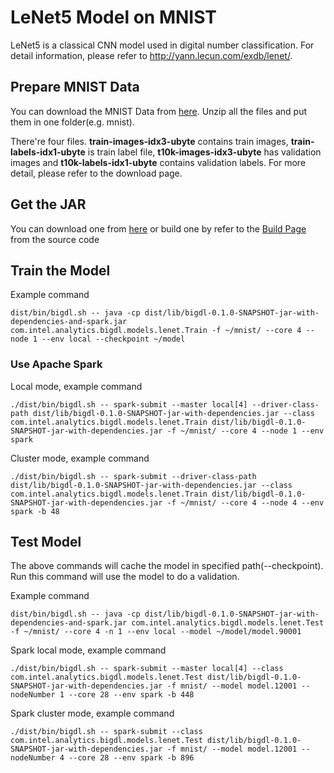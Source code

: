 # LeNet5 Model on MNIST

LeNet5 is a classical CNN model used in digital number classification. For detail information,
please refer to <http://yann.lecun.com/exdb/lenet/>.

## Prepare MNIST Data
You can download the MNIST Data from [here](http://yann.lecun.com/exdb/mnist/). Unzip all the
files and put them in one folder(e.g. mnist).

There're four files. **train-images-idx3-ubyte** contains train images,
**train-labels-idx1-ubyte** is train label file, **t10k-images-idx3-ubyte** has validation images
 and **t10k-labels-idx1-ubyte** contains validation labels. For more detail, please refer to the
 download page.

## Get the JAR
You can download one from [here]() or build one by refer to the
[Build Page](https://github.com/intel-analytics/BigDL/wiki/Build-Page) from the source code

## Train the Model
Example command
```
dist/bin/bigdl.sh -- java -cp dist/lib/bigdl-0.1.0-SNAPSHOT-jar-with-dependencies-and-spark.jar com.intel.analytics.bigdl.models.lenet.Train -f ~/mnist/ --core 4 --node 1 --env local --checkpoint ~/model
```
### Use Apache Spark
Local mode, example command
```
./dist/bin/bigdl.sh -- spark-submit --master local[4] --driver-class-path dist/lib/bigdl-0.1.0-SNAPSHOT-jar-with-dependencies.jar --class com.intel.analytics.bigdl.models.lenet.Train dist/lib/bigdl-0.1.0-SNAPSHOT-jar-with-dependencies.jar -f ~/mnist/ --core 4 --node 1 --env spark
```
Cluster mode, example command
```
./dist/bin/bigdl.sh -- spark-submit --driver-class-path dist/lib/bigdl-0.1.0-SNAPSHOT-jar-with-dependencies.jar --class com.intel.analytics.bigdl.models.lenet.Train dist/lib/bigdl-0.1.0-SNAPSHOT-jar-with-dependencies.jar -f ~/mnist/ --core 4 --node 4 --env spark -b 48
```
## Test Model
The above commands will cache the model in specified path(--checkpoint). Run this command will
use the model to do a validation.

Example command
```
dist/bin/bigdl.sh -- java -cp dist/lib/bigdl-0.1.0-SNAPSHOT-jar-with-dependencies-and-spark.jar com.intel.analytics.bigdl.models.lenet.Test -f ~/mnist/ --core 4 -n 1 --env local --model ~/model/model.90001
```
Spark local mode, example command
```
./dist/bin/bigdl.sh -- spark-submit --master local[4] --class com.intel.analytics.bigdl.models.lenet.Test dist/lib/bigdl-0.1.0-SNAPSHOT-jar-with-dependencies.jar -f mnist/ --model model.12001 --nodeNumber 1 --core 28 --env spark -b 448
```
Spark cluster mode, example command
```
./dist/bin/bigdl.sh -- spark-submit --class com.intel.analytics.bigdl.models.lenet.Test dist/lib/bigdl-0.1.0-SNAPSHOT-jar-with-dependencies.jar -f mnist/ --model model.12001 --nodeNumber 4 --core 28 --env spark -b 896
```